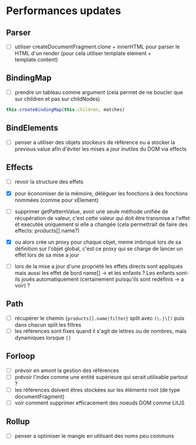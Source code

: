 
# Performances updates

## Parser

- [ ] utiliser createDocumentFragment.clone + innerHTML pour parser le HTML d'un render (pour cela utiliser template element + template.content)

## BindingMap

- [ ] prendre un tableau comme argument (cela permet de ne boucler que sur children et pas sur childNodes)

```js
this.createBindingMap(this.children, matches)
```

## BindElements

- [ ] penser a utiliser des objets stockeurs de référence ou a stocker la previous value afin d'éviter les mises a jour inutiles du DOM via effects

## Effects

- [ ] revoir la structure des effets
- [x] pour économiser de la mémoire, déléguer les fonctions à des fonctions nommées (comme pour xElement)
- [ ] supprimer getPatternValue, avoir une seule méthode unifiée de récupération de valeur, c'est cette valeur qui doit être transmise a l'effet et executée uniquement si elle a changée (cela permettrait de faire des effects: products[].name?)

- [x] ou alors crée un proxy pour chaque objet, meme imbriqué lors de sa définition sur l'objet global, c'est ce proxy qui se charge de lancer un effet lors de sa mise a jour

- [ ] lors de la mise a jour d'une propriété les effets directs sont appliqués mais aussi les effet de bord name[] -> et les enfants ? Les enfants sont-ils joués automatiquement (certainement puisqu'ils sont redéfinis -> a voir) ?

## Path

- [ ] récupérer le chemin `{products[].name|filter}` split avec `(\.|\[)` puis dans chacun split les filtres
- [ ] les références sont fixes quand il s'agit de lettres ou de nombres, mais dynamiques lorsque `[]`

## Forloop

- [ ] prévoir en amont la gestion des références
- [ ] prévoir l'index comme une entité supérieure qui serait utilisable partout ?
- [ ] les références doivent êtres stockées sur les éléments root (de type documentFragment)
- [ ] voir comment supprimer efficacement des noeuds DOM comme LitJS

## Rollup

- [ ] penser a optimiser le mangle en utilisant des noms peu communs